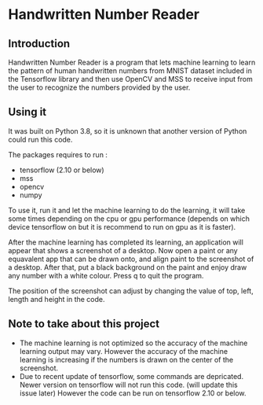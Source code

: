 # Handwritten Number Reader

## Introduction

Handwritten Number Reader is a program that lets machine learning to learn the pattern of human handwritten numbers from MNIST dataset included in the Tensorflow library and then use OpenCV and MSS to receive input from the user to recognize the numbers provided by the user. 

## Using it

It was built on Python 3.8, so it is unknown that another version of Python could run this code.

The packages requires to run :
- tensorflow (2.10 or below)
- mss 
- opencv
- numpy

To use it, run it and let the machine learning to do the learning, it will take some times depending on the cpu or gpu performance (depends on which device tensorflow on but it is recommend to run on gpu as it is faster).

After the machine learning has completed its learning, an application will appear that shows a screenshot of a desktop. Now open a paint or any equavalent app that can be drawn onto, and align paint to the screenshot of a desktop. After that, put a black background on the paint and enjoy draw any number with a white colour. Press q to quit the program.

The position of the screenshot can adjust by changing the value of top, left, length and height in the code.

## Note to take about this project

- The machine learning is not optimized so the accuracy of the machine learning output may vary.  However the accuracy of the machine learning is increasing if the numbers is drawn on the center of the screenshot.
- Due to recent update of tensorflow, some commands are depricated. Newer version on tensorflow will not run this code. (will update this issue later) However the code can be run on tensorflow 2.10 or below. 


